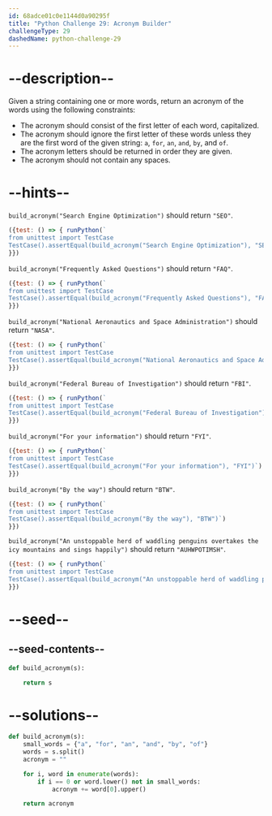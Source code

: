 ```yaml
---
id: 68adce01c0e1144d0a90295f
title: "Python Challenge 29: Acronym Builder"
challengeType: 29
dashedName: python-challenge-29
---
```


# --description--

Given a string containing one or more words, return an acronym of the words using the following constraints:

- The acronym should consist of the first letter of each word, capitalized.
- The acronym should ignore the first letter of these words unless they are the first word of the given string: `a`, `for`, `an`, `and`, `by`, and `of`.
- The acronym letters should be returned in order they are given.
- The acronym should not contain any spaces.

# --hints--

`build_acronym("Search Engine Optimization")` should return `"SEO"`.

```js
({test: () => { runPython(`
from unittest import TestCase
TestCase().assertEqual(build_acronym("Search Engine Optimization"), "SEO")`)
}})
```

`build_acronym("Frequently Asked Questions")` should return `"FAQ"`.

```js
({test: () => { runPython(`
from unittest import TestCase
TestCase().assertEqual(build_acronym("Frequently Asked Questions"), "FAQ")`)
}})
```

`build_acronym("National Aeronautics and Space Administration")` should return `"NASA"`.

```js
({test: () => { runPython(`
from unittest import TestCase
TestCase().assertEqual(build_acronym("National Aeronautics and Space Administration"), "NASA")`)
}})
```

`build_acronym("Federal Bureau of Investigation")` should return `"FBI"`.

```js
({test: () => { runPython(`
from unittest import TestCase
TestCase().assertEqual(build_acronym("Federal Bureau of Investigation"), "FBI")`)
}})
```

`build_acronym("For your information")` should return `"FYI"`.

```js
({test: () => { runPython(`
from unittest import TestCase
TestCase().assertEqual(build_acronym("For your information"), "FYI")`)
}})
```

`build_acronym("By the way")` should return `"BTW"`.

```js
({test: () => { runPython(`
from unittest import TestCase
TestCase().assertEqual(build_acronym("By the way"), "BTW")`)
}})
```

`build_acronym("An unstoppable herd of waddling penguins overtakes the icy mountains and sings happily")` should return `"AUHWPOTIMSH"`.

```js
({test: () => { runPython(`
from unittest import TestCase
TestCase().assertEqual(build_acronym("An unstoppable herd of waddling penguins overtakes the icy mountains and sings happily"), "AUHWPOTIMSH")`)
}})
```

# --seed--

## --seed-contents--

```py
def build_acronym(s):

    return s
```

# --solutions--

```py
def build_acronym(s):
    small_words = {"a", "for", "an", "and", "by", "of"}
    words = s.split()
    acronym = ""

    for i, word in enumerate(words):
        if i == 0 or word.lower() not in small_words:
            acronym += word[0].upper()

    return acronym
```
